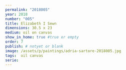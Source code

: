 ```yaml
---
permalink: "2018005"
year: 2018
number: "005"
title: Elizabeth I Sewn
dimensions: 30.5 x 23
medium: oil on canvas
show_in_home: true #true or empty
order: 7
publish: # notyet or blank
image: /assets/p/paintings/adria-sartore-2018005.jpg
tags:  oil canvas
serie:
---
```

